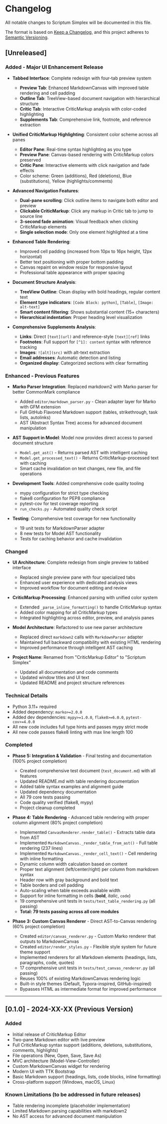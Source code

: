 # Changelog

All notable changes to Scriptum Simplex will be documented in this file.

The format is based on [Keep a Changelog](https://keepachangelog.com/en/1.0.0/),
and this project adheres to [Semantic Versioning](https://semver.org/spec/v2.0.0.html).

## [Unreleased]

### Added - Major UI Enhancement Release

- **Tabbed Interface**: Complete redesign with four-tab preview system
  - **Preview Tab**: Enhanced MarkdownCanvas with improved table rendering and cell padding
  - **Outline Tab**: TreeView-based document navigation with hierarchical structure
  - **Critic Tab**: Interactive CriticMarkup analysis with color-coded highlighting
  - **Supplements Tab**: Comprehensive link, footnote, and reference extraction

- **Unified CriticMarkup Highlighting**: Consistent color scheme across all panes
  - **Editor Pane**: Real-time syntax highlighting as you type
  - **Preview Pane**: Canvas-based rendering with CriticMarkup colors preserved
  - **Critic Pane**: Interactive elements with click navigation and fade effects
  - Color scheme: Green (additions), Red (deletions), Blue (substitutions), Yellow (highlights/comments)

- **Advanced Navigation Features**:
  - **Dual-pane scrolling**: Click outline items to navigate both editor and preview
  - **Clickable CriticMarkup**: Click any markup in Critic tab to jump to source line
  - **3-second fade animation**: Visual feedback when clicking CriticMarkup elements
  - **Single selection mode**: Only one element highlighted at a time

- **Enhanced Table Rendering**:
  - Improved cell padding (increased from 10px to 16px height, 12px horizontal)
  - Better text positioning with proper bottom padding
  - Canvas repaint on window resize for responsive layout
  - Professional table appearance with proper spacing

- **Document Structure Analysis**:
  - **TreeView Outline**: Clean display with bold headings, regular content text
  - **Element type indicators**: `[Code Block: python]`, `[Table]`, `[Image: alt-text]`
  - **Smart content filtering**: Shows substantial content (15+ characters)
  - **Hierarchical indentation**: Proper heading level visualization

- **Comprehensive Supplements Analysis**:
  - **Links**: Direct `[text](url)` and reference-style `[text][ref]` links
  - **Footnotes**: Full support for `[^1]: content` syntax with reference tracking
  - **Images**: `![alt](src)` with alt-text extraction
  - **Email addresses**: Automatic detection and listing
  - **Organized display**: Categorized sections with clear formatting

### Enhanced - Previous Features
- **Marko Parser Integration**: Replaced markdown2 with Marko parser for better CommonMark compliance
  - Added `editor/markdown_parser.py` - Clean adapter layer for Marko with GFM extension
  - Full GitHub Flavored Markdown support (tables, strikethrough, task lists, autolinks)
  - AST (Abstract Syntax Tree) access for advanced document manipulation
  
- **AST Support in Model**: Model now provides direct access to parsed document structure
  - `Model.get_ast()` - Returns parsed AST with intelligent caching
  - `Model.get_processed_text()` - Returns CriticMarkup-processed text with caching
  - Smart cache invalidation on text changes, new file, and file operations
  
- **Development Tools**: Added comprehensive code quality tooling
  - mypy configuration for strict type checking
  - flake8 configuration for PEP8 compliance
  - pytest-cov for test coverage reporting
  - `run_checks.py` - Automated quality check script

- **Testing**: Comprehensive test coverage for new functionality
  - 19 unit tests for MarkdownParser adapter
  - 8 new tests for Model AST functionality
  - Tests for caching behavior and cache invalidation

### Changed
- **UI Architecture**: Complete redesign from single preview to tabbed interface
  - Replaced single preview pane with four specialized tabs
  - Enhanced user experience with dedicated analysis views
  - Improved workflow for document editing and review

- **CriticMarkup Processing**: Enhanced parsing with unified color system
  - Extended `_parse_inline_formatting()` to handle CriticMarkup syntax
  - Added color mapping for all CriticMarkup types
  - Integrated highlighting across editor, preview, and analysis panes

- **Model Architecture**: Refactored to use new parser architecture
  - Replaced direct `markdown2` calls with `MarkdownParser` adapter
  - Maintained full backward compatibility with existing HTML rendering
  - Improved performance through intelligent AST caching

- **Project Name**: Renamed from "CriticMarkup Editor" to "Scriptum Simplex"
  - Updated all documentation and code comments
  - Updated window titles and UI text
  - Updated README and project structure references

### Technical Details
- Python 3.11+ required
- Added dependency: `marko>=2.0.0`
- Added dev dependencies: `mypy>=1.0.0`, `flake8>=6.0.0`, `pytest-cov>=4.0.0`
- All new code includes full type hints and passes mypy strict mode
- All new code passes flake8 linting with max line length 100

### Completed
- **Phase 5: Integration & Validation** - Final testing and documentation (100% project completion)
  - Created comprehensive test document (`test_document.md`) with all features
  - Updated README.md with table rendering documentation
  - Added table syntax examples and alignment guide
  - Updated dependency documentation
  - All 79 core tests passing
  - Code quality verified (flake8, mypy)
  - Project cleanup completed
- **Phase 4: Table Rendering** - Advanced table rendering with proper column alignment (80% project completion)
  - Implemented `CanvasRenderer.render_table()` - Extracts table data from AST
  - Implemented `MarkdownCanvas._render_table_from_ast()` - Full table rendering (237 lines)
  - Implemented `MarkdownCanvas._render_cell_text()` - Cell rendering with inline formatting
  - Dynamic column width calculation based on content
  - Proper text alignment (left/center/right) per column from markdown syntax
  - Header row with gray background and bold text
  - Table borders and cell padding
  - Auto-scaling when table exceeds available width
  - Support for inline formatting in cells (**bold**, *italic*, `code`)
  - 19 comprehensive unit tests in `tests/test_table_rendering.py` (all passing)
  - **Total: 79 tests passing across all core modules**

- **Phase 3: Custom Canvas Renderer** - Direct AST-to-Canvas rendering (60% project completion)
  - Created `editor/canvas_renderer.py` - Custom Marko renderer that outputs to MarkdownCanvas
  - Created `editor/render_styles.py` - Flexible style system for future theme support
  - Implemented renderers for all Markdown elements (headings, lists, paragraphs, code, quotes)
  - 17 comprehensive unit tests in `tests/test_canvas_renderer.py` (all passing)
  - Reuses 100% of existing MarkdownCanvas rendering logic
  - Built-in style themes (Default, Typora-inspired, GitHub-inspired)
  - Bypasses HTML as intermediate format for improved performance

---

## [0.1.0] - 2024-XX-XX (Previous Version)

### Added
- Initial release of CriticMarkup Editor
- Two-pane Markdown editor with live preview
- Full CriticMarkup syntax support (additions, deletions, substitutions, comments, highlights)
- File operations (New, Open, Save, Save As)
- MVC architecture (Model-View-Controller)
- Custom MarkdownCanvas widget for rendering
- Modern UI with TTK Bootstrap
- Basic Markdown support (headings, lists, code blocks, inline formatting)
- Cross-platform support (Windows, macOS, Linux)

### Known Limitations (to be addressed in future releases)
- Table rendering incomplete (placeholder implementation)
- Limited Markdown parsing capabilities with markdown2
- No AST access for advanced document manipulation
